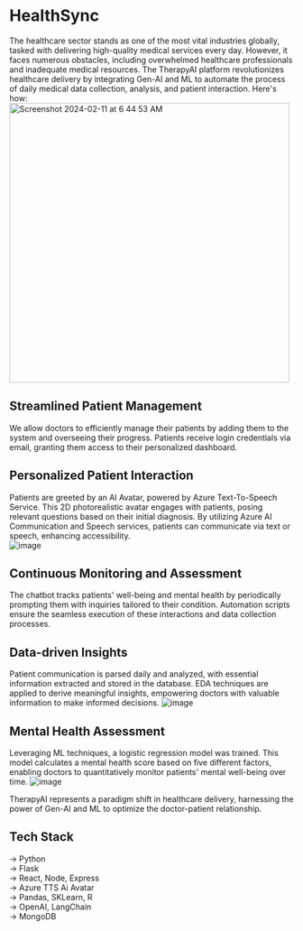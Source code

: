 # HealthSync
The healthcare sector stands as one of the most vital industries globally, tasked with delivering high-quality medical services every day. However, it faces numerous obstacles, including overwhelmed healthcare professionals and inadequate medical resources. The TherapyAI platform revolutionizes healthcare delivery by integrating Gen-AI and ML to automate the process of daily medical data collection, analysis, and patient interaction. Here's how: <br>
<img width="496" alt="Screenshot 2024-02-11 at 6 44 53 AM" src="https://github.com/pramitbhatia25/hackalytics-2024/assets/109458161/a3ddf7cb-9a73-4c32-bb14-4a15152dbf48">

## Streamlined Patient Management
We allow doctors to efficiently manage their patients by adding them to the system and overseeing their progress. Patients receive login credentials via email, granting them access to their personalized dashboard.

## Personalized Patient Interaction
Patients are greeted by an AI Avatar, powered by Azure Text-To-Speech Service. This 2D photorealistic avatar engages with patients, posing relevant questions based on their initial diagnosis. By utilizing Azure AI Communication and Speech services, patients can communicate via text or speech, enhancing accessibility.<br>
![image](https://github.com/pramitbhatia25/hackalytics-2024/assets/109458161/f02607a1-8a15-44a1-9200-abe03d915b26)


## Continuous Monitoring and Assessment
The chatbot tracks patients' well-being and mental health by periodically prompting them with inquiries tailored to their condition. Automation scripts ensure the seamless execution of these interactions and data collection processes.

## Data-driven Insights
Patient communication is parsed daily and analyzed, with essential information extracted and stored in the database. EDA techniques are applied to derive meaningful insights, empowering doctors with valuable information to make informed decisions.
![image](https://github.com/pramitbhatia25/hackalytics-2024/assets/109458161/6a5912b5-f47e-4174-9944-c07055a615f9)


## Mental Health Assessment
Leveraging ML techniques, a logistic regression model was trained. This model calculates a mental health score based on five different factors, enabling doctors to quantitatively monitor patients' mental well-being over time.
![image](https://github.com/pramitbhatia25/hackalytics-2024/assets/109458161/e46d79d4-c8b3-47a1-bb9b-bda043ac93ac)


TherapyAI represents a paradigm shift in healthcare delivery, harnessing the power of Gen-AI and ML to optimize the doctor-patient relationship.

## Tech Stack
-> Python <BR>
-> Flask <BR>
-> React, Node, Express <BR>
-> Azure TTS Ai Avatar <BR>
-> Pandas, SKLearn, R <BR>
-> OpenAI, LangChain <BR>
-> MongoDB <BR>
